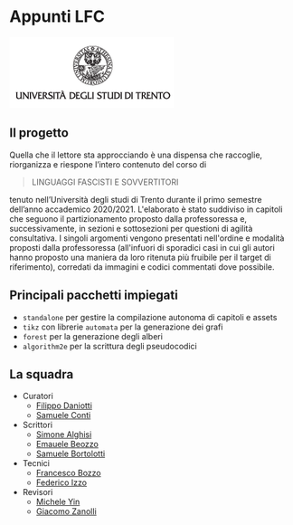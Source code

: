 # Appunti LFC
![logo](src/chapters/titlepage/images/logo-unitn.png)
## Il progetto
Quella che il lettore sta approcciando è una dispensa che raccoglie, riorganizza e riespone l’intero contenuto del corso di

> LINGUAGGI FASCISTI E SOVVERTITORI

tenuto nell’Università degli studi di Trento durante il primo semestre dell’anno accademico 2020/2021. L'elaborato è stato suddiviso in capitoli che seguono il partizionamento proposto dalla professoressa e, successivamente, in sezioni e sottosezioni per questioni di agilità consultativa. I singoli argomenti vengono presentati nell'ordine e modalità proposti dalla professoressa (all'infuori di sporadici casi in cui gli autori hanno proposto una maniera da loro ritenuta più fruibile per il target di riferimento), corredati da immagini e codici commentati dove possibile.

## Principali pacchetti impiegati

- `standalone` per gestire la compilazione autonoma di capitoli e assets
- `tikz` con librerie `automata` per la generazione dei grafi
- `forest` per la generazione degli alberi
- `algorithm2e` per la scrittura degli pseudocodici

## La squadra
- Curatori
    - [Filippo Daniotti](https://github.com/filippodaniotti)
    - [Samuele Conti](https://github.com/samaretas)
- Scrittori
    - [Simone Alghisi](https://github.com/Simone-Alghisi)
    - [Emauele Beozzo](https://github.com/emanuelebeozzo)
    - [Samuele Bortolotti](https://github.com/samuelebortolotti)
- Tecnici
    - [Francesco Bozzo](https://github.com/FrancescoBozzo)
    - [Federico Izzo](https://github.com/fedeizzo)
- Revisori
    - [Michele Yin](https://github.com/BigEmperor26)
    - [Giacomo Zanolli](https://github.com/civts)